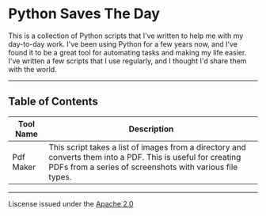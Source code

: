 # Python Saves The Day

This is a collection of Python scripts that I've written to help me with my day-to-day work. I've been using Python for a few years now, and I've found it to be a great tool for automating tasks and making my life easier. I've written a few scripts that I use regularly, and I thought I'd share them with the world.

---

## Table of Contents

| Tool Name | Description                                                                                                                                                              |
| --------- | ------------------------------------------------------------------------------------------------------------------------------------------------------------------------ |
| Pdf Maker | This script takes a list of images from a directory and converts them into a PDF. This is useful for creating PDFs from a series of screenshots with various file types. |

---

Liscense issued under the
[Apache 2.0](./LICENSE)
